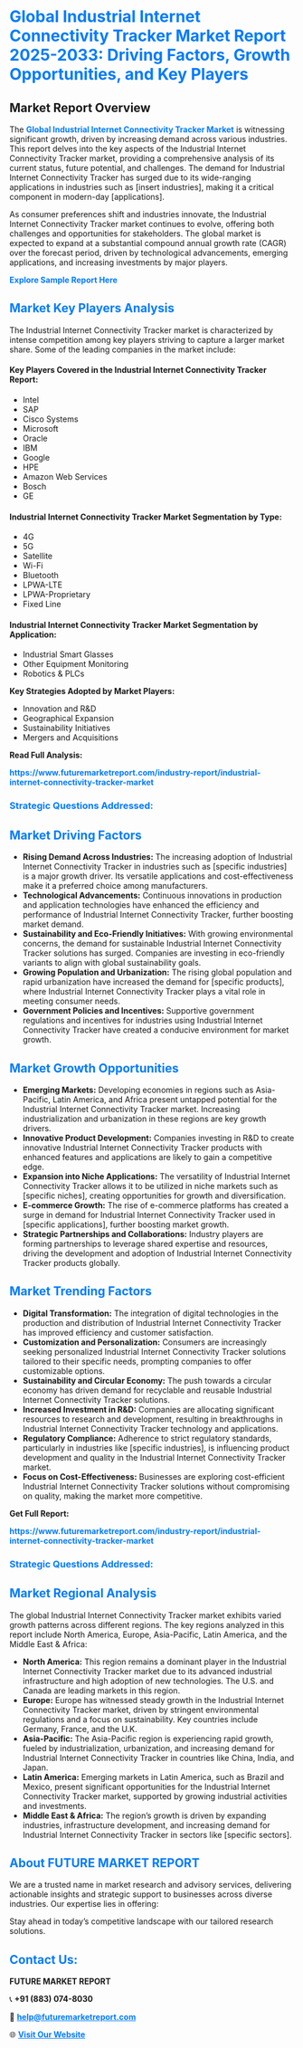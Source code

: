 <h1 style="color: #007BFF;">Global Industrial Internet Connectivity Tracker Market Report 2025-2033: Driving Factors, Growth Opportunities, and Key Players</h1>

<section id="overview">
<h2>Market Report Overview</h2>
<p>The <a href="https://www.futuremarketreport.com/industry-report/industrial-internet-connectivity-tracker-market" style="color: #007BFF; text-decoration: none;"><strong>Global Industrial Internet Connectivity Tracker Market</strong></a> is witnessing significant growth, driven by increasing demand across various industries. This report delves into the key aspects of the Industrial Internet Connectivity Tracker market, providing a comprehensive analysis of its current status, future potential, and challenges. The demand for Industrial Internet Connectivity Tracker has surged due to its wide-ranging applications in industries such as [insert industries], making it a critical component in modern-day [applications].</p>
<p>As consumer preferences shift and industries innovate, the Industrial Internet Connectivity Tracker market continues to evolve, offering both challenges and opportunities for stakeholders. The global market is expected to expand at a substantial compound annual growth rate (CAGR) over the forecast period, driven by technological advancements, emerging applications, and increasing investments by major players.</p>
</section>

<section id="overview">
<p><a href="https://www.futuremarketreport.com/request-sample/reportId=99278" style="color: #007BFF; text-decoration: none;"><strong>Explore Sample Report Here</strong></a></p>
</section>

<section id="key-players">
<h2 style="color: #007BFF;">Market Key Players Analysis</h2>
<p>The Industrial Internet Connectivity Tracker market is characterized by intense competition among key players striving to capture a larger market share. Some of the leading companies in the market include:</p>
<h4>Key Players Covered in the Industrial Internet Connectivity Tracker Report:</h4>
<ul><li>Intel</li><li>SAP</li><li>Cisco Systems</li><li>Microsoft</li><li>Oracle</li><li>IBM</li><li>Google</li><li>HPE</li><li>Amazon Web Services</li><li>Bosch</li><li>GE</li></ul>
<h4>Industrial Internet Connectivity Tracker Market Segmentation by Type:</h4>
<ul><li>4G</li><li>5G</li><li>Satellite</li><li>Wi-Fi</li><li>Bluetooth</li><li>LPWA-LTE</li><li>LPWA-Proprietary</li><li>Fixed Line</li></ul>

<h4>Industrial Internet Connectivity Tracker Market Segmentation by Application:</h4>
<ul><li>Industrial Smart Glasses</li><li>Other Equipment Monitoring</li><li>Robotics &amp; PLCs</li></ul>
<p><strong>Key Strategies Adopted by Market Players:</strong></p>
<ul>
<li>Innovation and R&D</li>
<li>Geographical Expansion</li>
<li>Sustainability Initiatives</li>
<li>Mergers and Acquisitions</li>
</ul>
</section>

<section>
<p><strong>Read Full Analysis: </strong></p><a href="https://www.futuremarketreport.com/industry-report/industrial-internet-connectivity-tracker-market" style="color: #007BFF; text-decoration: none;"><strong>https://www.futuremarketreport.com/industry-report/industrial-internet-connectivity-tracker-market</strong></a>
<h3 style="color: #007BFF;">Strategic Questions Addressed:</h3>
</section>

<section id="driving-factors">
<h2 style="color: #007BFF;">Market Driving Factors</h2>
<ul>
<li><strong>Rising Demand Across Industries:</strong> The increasing adoption of Industrial Internet Connectivity Tracker in industries such as [specific industries] is a major growth driver. Its versatile applications and cost-effectiveness make it a preferred choice among manufacturers.</li>
<li><strong>Technological Advancements:</strong> Continuous innovations in production and application technologies have enhanced the efficiency and performance of Industrial Internet Connectivity Tracker, further boosting market demand.</li>
<li><strong>Sustainability and Eco-Friendly Initiatives:</strong> With growing environmental concerns, the demand for sustainable Industrial Internet Connectivity Tracker solutions has surged. Companies are investing in eco-friendly variants to align with global sustainability goals.</li>
<li><strong>Growing Population and Urbanization:</strong> The rising global population and rapid urbanization have increased the demand for [specific products], where Industrial Internet Connectivity Tracker plays a vital role in meeting consumer needs.</li>
<li><strong>Government Policies and Incentives:</strong> Supportive government regulations and incentives for industries using Industrial Internet Connectivity Tracker have created a conducive environment for market growth.</li>
</ul>
</section>

<section id="growth-opportunities">
<h2 style="color: #007BFF;">Market Growth Opportunities</h2>
<ul>
<li><strong>Emerging Markets:</strong> Developing economies in regions such as Asia-Pacific, Latin America, and Africa present untapped potential for the Industrial Internet Connectivity Tracker market. Increasing industrialization and urbanization in these regions are key growth drivers.</li>
<li><strong>Innovative Product Development:</strong> Companies investing in R&D to create innovative Industrial Internet Connectivity Tracker products with enhanced features and applications are likely to gain a competitive edge.</li>
<li><strong>Expansion into Niche Applications:</strong> The versatility of Industrial Internet Connectivity Tracker allows it to be utilized in niche markets such as [specific niches], creating opportunities for growth and diversification.</li>
<li><strong>E-commerce Growth:</strong> The rise of e-commerce platforms has created a surge in demand for Industrial Internet Connectivity Tracker used in [specific applications], further boosting market growth.</li>
<li><strong>Strategic Partnerships and Collaborations:</strong> Industry players are forming partnerships to leverage shared expertise and resources, driving the development and adoption of Industrial Internet Connectivity Tracker products globally.</li>
</ul>
</section>

<section id="trending-factors">
<h2 style="color: #007BFF;">Market Trending Factors</h2>
<ul>
<li><strong>Digital Transformation:</strong> The integration of digital technologies in the production and distribution of Industrial Internet Connectivity Tracker has improved efficiency and customer satisfaction.</li>
<li><strong>Customization and Personalization:</strong> Consumers are increasingly seeking personalized Industrial Internet Connectivity Tracker solutions tailored to their specific needs, prompting companies to offer customizable options.</li>
<li><strong>Sustainability and Circular Economy:</strong> The push towards a circular economy has driven demand for recyclable and reusable Industrial Internet Connectivity Tracker solutions.</li>
<li><strong>Increased Investment in R&D:</strong> Companies are allocating significant resources to research and development, resulting in breakthroughs in Industrial Internet Connectivity Tracker technology and applications.</li>
<li><strong>Regulatory Compliance:</strong> Adherence to strict regulatory standards, particularly in industries like [specific industries], is influencing product development and quality in the Industrial Internet Connectivity Tracker market.</li>
<li><strong>Focus on Cost-Effectiveness:</strong> Businesses are exploring cost-efficient Industrial Internet Connectivity Tracker solutions without compromising on quality, making the market more competitive.</li>
</ul>
</section>

<section>
<p><strong>Get Full Report: </strong></p><a href="https://www.futuremarketreport.com/industry-report/industrial-internet-connectivity-tracker-market" style="color: #007BFF; text-decoration: none;"><strong>https://www.futuremarketreport.com/industry-report/industrial-internet-connectivity-tracker-market</strong></a>
<h3 style="color: #007BFF;">Strategic Questions Addressed:</h3>
</section>


<section id="regional-analysis">
<h2 style="color: #007BFF;">Market Regional Analysis</h2>
<p>The global Industrial Internet Connectivity Tracker market exhibits varied growth patterns across different regions. The key regions analyzed in this report include North America, Europe, Asia-Pacific, Latin America, and the Middle East & Africa:</p>
<ul>
<li><strong>North America:</strong> This region remains a dominant player in the Industrial Internet Connectivity Tracker market due to its advanced industrial infrastructure and high adoption of new technologies. The U.S. and Canada are leading markets in this region.</li>
<li><strong>Europe:</strong> Europe has witnessed steady growth in the Industrial Internet Connectivity Tracker market, driven by stringent environmental regulations and a focus on sustainability. Key countries include Germany, France, and the U.K.</li>
<li><strong>Asia-Pacific:</strong> The Asia-Pacific region is experiencing rapid growth, fueled by industrialization, urbanization, and increasing demand for Industrial Internet Connectivity Tracker in countries like China, India, and Japan.</li>
<li><strong>Latin America:</strong> Emerging markets in Latin America, such as Brazil and Mexico, present significant opportunities for the Industrial Internet Connectivity Tracker market, supported by growing industrial activities and investments.</li>
<li><strong>Middle East & Africa:</strong> The region’s growth is driven by expanding industries, infrastructure development, and increasing demand for Industrial Internet Connectivity Tracker in sectors like [specific sectors].</li>
</ul>
</section>

<footer>
<h2 style="color: #007BFF;">About FUTURE MARKET REPORT</h2>
<p>We are a trusted name in market research and advisory services, delivering actionable insights and strategic support to businesses across diverse industries. Our expertise lies in offering:</p>

<p>Stay ahead in today’s competitive landscape with our tailored research solutions.</p>

<h2 style="color: #007BFF;">Contact Us:</h2>
<p><strong>FUTURE MARKET REPORT</strong></p>
<p>📞 <strong>+91 (883) 074-8030</strong></p>
<p>📧 <strong><a href="mailto:help@futuremarketreport.com" style="color: #007BFF;">help@futuremarketreport.com</a></strong></p>
<p>🌐 <strong><a href="https://www.futuremarketreport.com/" style="color: #007BFF;">Visit Our Website</a></strong></p>
</footer>